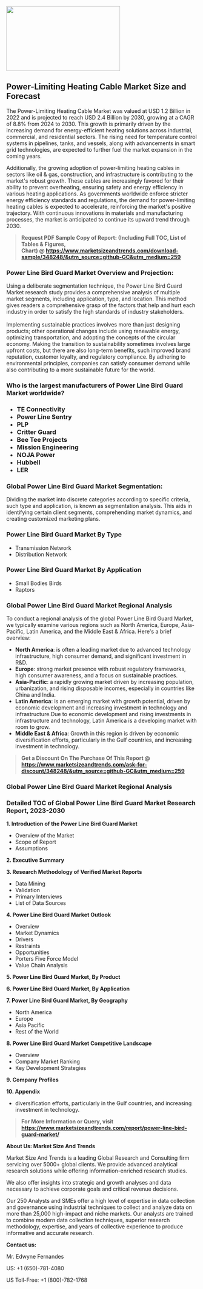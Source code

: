 <p><img class="alignnone size-medium wp-image-20088" src="https://ffe5etoiles.com/wp-content/uploads/2024/12/MST1-300x171.png" alt="" width="300" height="171" /></p><h2>Power-Limiting Heating Cable Market Size and Forecast</h2><p>The Power-Limiting Heating Cable Market was valued at USD 1.2 Billion in 2022 and is projected to reach USD 2.4 Billion by 2030, growing at a CAGR of 8.8% from 2024 to 2030. This growth is primarily driven by the increasing demand for energy-efficient heating solutions across industrial, commercial, and residential sectors. The rising need for temperature control systems in pipelines, tanks, and vessels, along with advancements in smart grid technologies, are expected to further fuel the market expansion in the coming years.</p><p>Additionally, the growing adoption of power-limiting heating cables in sectors like oil & gas, construction, and infrastructure is contributing to the market's robust growth. These cables are increasingly favored for their ability to prevent overheating, ensuring safety and energy efficiency in various heating applications. As governments worldwide enforce stricter energy efficiency standards and regulations, the demand for power-limiting heating cables is expected to accelerate, reinforcing the market's positive trajectory. With continuous innovations in materials and manufacturing processes, the market is anticipated to continue its upward trend through 2030.</p></p><blockquote id="" class=""><strong>Request PDF Sample Copy of Report: (Including Full TOC, List of Tables &amp; Figures, Chart)&nbsp;@&nbsp;<strong><a href="https://www.marketsizeandtrends.com/download-sample/348248/&utm_source=github-GC&utm_medium=259" target="_blank">https://www.marketsizeandtrends.com/download-sample/348248/&utm_source=github-GC&utm_medium=259</a></strong></strong></blockquote><h3 id="" class="">Power Line Bird Guard Market&nbsp;Overview and Projection:</h3><p id="" class="">Using a deliberate segmentation technique, the Power Line Bird Guard Market research study provides a comprehensive analysis of multiple market segments, including application, type, and location. This method gives readers a comprehensive grasp of the factors that help and hurt each industry in order to satisfy the high standards of industry stakeholders. <br /> <br />Implementing sustainable practices involves more than just designing products; other operational changes include using renewable energy, optimizing transportation, and adopting the concepts of the circular economy. Making the transition to sustainability sometimes involves large upfront costs, but there are also long-term benefits, such improved brand reputation, customer loyalty, and regulatory compliance. By adhering to environmental principles, companies can satisfy consumer demand while also contributing to a more sustainable future for the world.</p><h3 id="" class="">Who is the largest manufacturers of&nbsp;Power Line Bird Guard Market worldwide?</h3><h3 class=""><p><ul><li>TE Connectivity </li><li> Power Line Sentry </li><li> PLP </li><li> Critter Guard </li><li> Bee Tee Projects </li><li> Mission Engineering </li><li> NOJA Power </li><li> Hubbell </li><li> LER</li></ul></p></h3><h3 id="" class="">Global&nbsp;Power Line Bird Guard Market Segmentation:</h3><p id="" class="">Dividing the market into discrete categories according to specific criteria, such type and application, is known as segmentation analysis. This aids in identifying certain client segments, comprehending market dynamics, and creating customized marketing plans.</p><h3 id="" class="">Power Line Bird Guard Market&nbsp;By Type</h3><p><p><ul><li>Transmission Network</li><li> Distribution Network</p></li></ul></p></p><h3 id="" class="">Power Line Bird Guard Market&nbsp;By Application</h3><p class=""><p><ul><li>Small Bodies Birds</li><li> Raptors</li></ul></p></p><h3 id="" class="">Global Power Line Bird Guard Market Regional Analysis</h3><p id="" class="">To conduct a regional analysis of the global Power Line Bird Guard Market, we typically examine various regions such as North America, Europe, Asia-Pacific, Latin America, and the Middle East &amp; Africa. Here's a brief overview:</p><ul><li><strong>North America</strong>: is often a leading market due to advanced technology infrastructure, high consumer demand, and significant investment in R&amp;D.</li><li><strong>Europe</strong>: strong market presence with robust regulatory frameworks, high consumer awareness, and a focus on sustainable practices.</li><li><strong>Asia-Pacific</strong>: a rapidly growing market driven by increasing population, urbanization, and rising disposable incomes, especially in countries like China and India.</li><li><strong>Latin America</strong>: is an emerging market with growth potential, driven by economic development and increasing investment in technology and infrastructure.Due to economic development and rising investments in infrastructure and technology, Latin America is a developing market with room to grow.</li><li><strong>Middle East &amp; Africa</strong>: Growth in this region is driven by economic diversification efforts, particularly in the Gulf countries, and increasing investment in technology.</li></ul><blockquote id="" class=""><strong>Get a Discount On The Purchase Of This Report @ <strong><a href="https://www.marketsizeandtrends.com/ask-for-discount/348248/&utm_source=github-GC&utm_medium=259" target="_blank">https://www.marketsizeandtrends.com/ask-for-discount/348248/&utm_source=github-GC&utm_medium=259</a></strong></strong></blockquote><h3 id="" class="">Global Power Line Bird Guard Market Regional Analysis</h3><h3 id="" class="">Detailed TOC of Global Power Line Bird Guard Market Research Report, 2023-2030</h3><p id="" class=""><strong>1. Introduction of the Power Line Bird Guard Market</strong></p><ul><li>Overview of the Market</li><li>Scope of Report</li><li>Assumptions</li></ul><p id="" class=""><strong>2. Executive Summary</strong></p><p id="" class=""><strong>3. Research Methodology of Verified Market Reports</strong></p><ul><li>Data Mining</li><li>Validation</li><li>Primary Interviews</li><li>List of Data Sources</li></ul><p id="" class=""><strong>4. Power Line Bird Guard Market Outlook</strong></p><ul><li>Overview</li><li>Market Dynamics</li><li>Drivers</li><li>Restraints</li><li>Opportunities</li><li>Porters Five Force Model</li><li>Value Chain Analysis</li></ul><p id="" class=""><strong>5. Power Line Bird Guard Market, By Product</strong></p><p id="" class=""><strong>6. Power Line Bird Guard Market, By Application</strong></p><p id="" class=""><strong>7. Power Line Bird Guard Market, By Geography</strong></p><ul><li>North America</li><li>Europe</li><li>Asia Pacific</li><li>Rest of the World</li></ul><p id="" class=""><strong>8. Power Line Bird Guard Market Competitive Landscape</strong></p><ul><li>Overview</li><li>Company Market Ranking</li><li>Key Development Strategies</li></ul><p id="" class=""><strong>9. Company Profiles</strong></p><p id="" class=""><strong>10. Appendix</strong></p><ul><li>diversification efforts, particularly in the Gulf countries, and increasing investment in technology.</li></ul><blockquote id="" class=""><strong>For More Information or Query, visit <strong><strong><a href="https://www.marketsizeandtrends.com/report/power-line-bird-guard-market/" target="_blank">https://www.marketsizeandtrends.com/report/power-line-bird-guard-market/</a></strong></strong></strong></blockquote><p id="" class=""><strong>About Us: Market Size And Trends</strong></p><p id="" class="">Market Size And Trends is a leading Global Research and Consulting firm servicing over 5000+ global clients. We provide advanced analytical research solutions while offering information-enriched research studies.</p><p id="" class="">We also offer insights into strategic and growth analyses and data necessary to achieve corporate goals and critical revenue decisions.</p><p id="" class="">Our 250 Analysts and SMEs offer a high level of expertise in data collection and governance using industrial techniques to collect and analyze data on more than 25,000 high-impact and niche markets. Our analysts are trained to combine modern data collection techniques, superior research methodology, expertise, and years of collective experience to produce informative and accurate research.</p><p id="" class=""><strong>Contact us:</strong></p><p id="" class="">Mr. Edwyne Fernandes</p><p id="" class="">US: +1 (650)-781-4080</p><p id="" class="">US Toll-Free: +1 (800)-782-1768</p>

